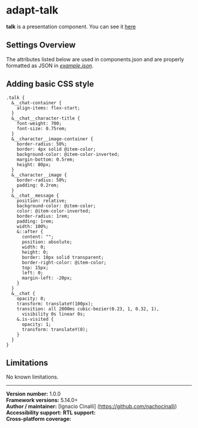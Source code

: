 # adapt-talk
 **talk** is a presentation component. You can see it [here](https://adaptlearning-no-core.web.app/#/id/po-55)

## Settings Overview
The attributes listed below are used in components.json and are properly formatted as JSON in  [*example.json*](https://github.com/nachocinalli/adapt-talk/blob/master/example.json).

## Adding basic CSS style

```
.talk {
  &__chat-container {
    align-items: flex-start;
  }
  &__chat__character-title {
    font-weight: 700;
    font-size: 0.75rem;
  }
  &__character__image-container {
    border-radius: 50%;
    border: 4px solid @item-color;
    background-color: @item-color-inverted;
    margin-bottom: 0.5rem;
    height: 80px;
  }
  &__character__image {
    border-radius: 50%;
    padding: 0.2rem;
  }
  &__chat__message {
    position: relative;
    background-color: @item-color;
    color: @item-color-inverted;
    border-radius: 1rem;
    padding: 1rem;
    width: 100%;
    &::after {
      content: "";
      position: absolute;
      width: 0;
      height: 0;
      border: 10px solid transparent;
      border-right-color: @item-color;
      top: 15px;
      left: 0;
      margin-left: -20px;
    }
  }
  &__chat {
    opacity: 0;
    transform: translateY(100px);
    transition: all 2000ms cubic-bezier(0.23, 1, 0.32, 1),
      visibility 0s linear 0s;
    &.is-visited {
      opacity: 1;
      transform: translateY(0);
    }
  }
}

```
## Limitations

No known limitations.

----------------------------
**Version number:**  1.0.0  
**Framework versions:** 5.14.0+  
**Author / maintainer:** [Ignacio Cinalli] (https://github.com/nachocinalli)  
**Accessibility support:** 
**RTL support:**   
**Cross-platform coverage:** 